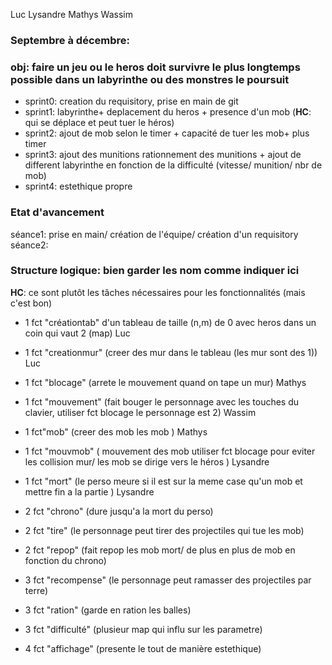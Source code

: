 Luc Lysandre Mathys Wassim

### Septembre à décembre: 
### obj: faire un jeu ou le heros doit survivre le plus longtemps possible dans un labyrinthe ou des monstres le poursuit 
- sprint0: creation du requisitory, prise en main de git
- sprint1: labyrinthe+ deplacement du heros + presence d'un mob (__HC__: qui se déplace et peut tuer le héros)
- sprint2: ajout de mob selon le timer + capacité de tuer les mob+ plus timer
- sprint3: ajout des munitions rationnement des munitions + ajout de different labyrinthe en fonction de la difficulté (vitesse/ munition/ nbr de mob)
- sprint4: estethique propre

### Etat d'avancement
séance1: prise en main/ création de l'équipe/ création d'un requisitory
séance2:

### Structure logique: bien garder les nom comme indiquer ici

__HC__: ce sont plutôt les tâches nécessaires pour les fonctionnalités (mais c'est bon)

- 1 fct "créationtab" d'un tableau de taille (n,m) de 0 avec heros dans un coin qui vaut 2  (map)                                 Luc
- 1 fct "creationmur" (creer des mur dans le tableau (les mur sont des 1))                                                        Luc
- 1 fct "blocage" (arrete le mouvement quand on tape un mur)                                                                      Mathys
- 1 fct "mouvement" (fait bouger le personnage avec les touches du clavier, utiliser fct blocage le personnage est 2)             Wassim
- 1 fct"mob" (creer des mob les mob )                                                                                             Mathys
- 1 fct "mouvmob" ( mouvement des mob utiliser fct blocage pour eviter les collision mur/ les mob se dirige vers le héros  )      Lysandre
- 1 fct "mort" (le perso meure si il est sur la meme case qu'un mob et mettre fin a la partie )                                   Lysandre

- 2 fct "chrono" (dure jusqu'a la mort du perso)
- 2 fct "tire" (le personnage peut tirer des projectiles qui tue les mob)
- 2 fct "repop" (fait repop les mob mort/ de plus en plus de mob en fonction du chrono)

- 3 fct "recompense" (le personnage peut ramasser des projectiles par terre)
- 3 fct "ration" (garde en ration les balles)
- 3 fct "difficulté" (plusieur map qui influ sur les parametre)

- 4 fct "affichage" (presente le tout de manière estethique)

